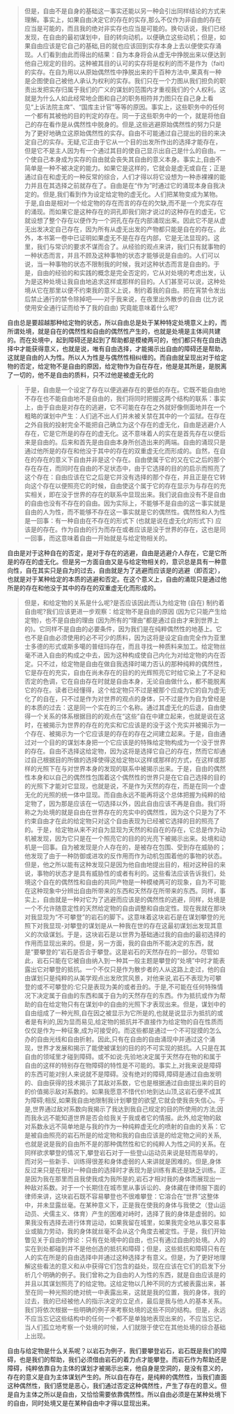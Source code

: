 <blockquote data-pid="yeqvNvWL">但是，自由不是自身的基础这一事实还能以另一种会引出同样结论的方式来理解。事实上，如果自由决定它的存在的实存,那么不仅作为非自由的存在应当是可能的，而且我的绝对非实存也应当是可能的。换句话说，我们已经发现，在自由的最初谋划中，目的转向动机，以便确立这些动机；但是，如果自由应该是它自己的基础,目的就也应该回到实存本身上去以便使实存涌现。人们看到由此而得出的结果：自为本身将会从虚无中挣脱出来以便达到他自己规定的目的。这种被其目的认可的实存将是权利的而不是作为（fait) 的实存。在自为用以从原始偶然性中挣脱出来的千百种方法中,果真有一种是企图使自己被他人承认为权利的实存。我们只在一个力图从我们担负的职责出发把实存归属于我们的广义的谋划的范围内才重视我们的个人权利。这就是为什么人如此经常地企图和自己的职务相符并力图只在自己身上看见“上诉法院主席”、“国库主计官”等等的原因。事实上，这些职务中的任何一个都有其被他的目的判定的存在。同一于这些职务中的一个，就是将他自己的存在看作是从偶然性中脱身的。但是,这些逃避原始偶然性的努力只是为了更好地确立这原始偶然性的实存。自由不可能通过自己提出的目的来决定自己的实存。无疑,它正由于它从一个目的出发所作出的选择才能存在，但是它不是主人因为有一个通过其目的使自己显示出自己是什么的自由。一个使自己本身成为实存的自由就会丧失其自由的意义本身。事实上,自由不简单是一种不被决定的能力。如果它是这样的，它就会是虚无或自在；正是通过自在和虚无的一种反常的综合，人们才得以将它设想为一种赤裸裸的能力并且在其选择之前就存在了。自由是在“作为”时通过它的涌现本身自我决定的。但是,我们看到作为设定给定物的虚无化。人们把某物变成为某物。于是,自由是相对一个给定物的存在而言的存在的欠缺,而不是一个充实存在的涌现。而如果它是这种存在的洞孔即我们刚才说过的这种存在的虚无，它就设想了整个存在以便作为一个洞孔在存在内部涌现出来。因此它不是从虚无出发决定自己存在，因为所有从虚无出发的产物都只能是自在的存在。此外，本书第一卷中已证明如果虚无不是在存在内部，它是无法显现的。这里，我们与常识的要求不谋而合了。从经验的观点来讲，我们只有就事物的一种状态而言，并且不顾及这种事物的状态才能够说是自由的。人们可以说，当一种事物的状态不限制我的时候，我对这种状态而言是自由的。于是，自由的经验的和实践的概念是完全否定的，它从对处境的考虑出发，认为是这种处境让我自由地追求这样或那样的目的。人们甚至可以说，这种处境从它在那里以便不约束我的意义上说，制约着我的自由。把在宵禁令发出后禁止通行的禁令除掉吧——对于我来说，在夜里出外散步的自由 (比方说使用安全通行证而给予了我的自由) 究竟能意味着什么呢?</blockquote><p data-pid="pH942wog">自由总是要超越那种给定物的状态，所以自由总是处于某种特定处境意义上的，而所谓处境，就是自在的偶然性和自由的偶然性产生的，也就是处境是主体间共建的。而在处境中，起到障碍还是起到了帮助都是模棱两可的，他们都只有在自由选择中才能获得意义，也就是说，唯有自由选择，才能揭示出自由的障碍还是帮助，这就是自由的人为性。所以人为性是与偶然性相纠缠的。而自由就呈现出对于给定物的否定，给定物不是自由的原因，给定物作为自在存在，他是是其所是，是脱离了一切的，他不是自由的质料，只不过他是被虚无化的</p><blockquote data-pid="v-dSo0t8">于是，自由是一个设定了存在以便逃避存在的更低的存在。它既不能自由地不存在也不能自由地不是自由的，我们将同时把握这两个结构的联系：事实上，由于自由是对存在的逃避，它不可能在存在之外就好像侧面地并在一个粗略的谋划中产生：人们逃不出人们并未被关禁在其中的一个监狱。在存在之外自我的投射完全不能把自己确立为这个存在的虚无化，自由是逃避介人存在，它是它所是的存在的虚无化。这不意味着人的实在是首先存在以便后来是自由的。后来和首先是由自由本身所创造出来的两端。自由的涌现只是通过他所是的存在和他没于其中的存在的双重虚无化而形成的。自然，在自在的存在的意义下自由并非是这个存在。自由使属于它的又在它之后的那个存在存在，而同时在自由的不足状态中，由于它选择的目的的启示而照亮了这个存在：自由应该在它之后是它并没有选择的那个存在，并且正是在它转向这个存在以便照亮它的时候，自由使这个属于它的存在显示为与存在的充实相关，即在没于世界的存在的联系中显现出来。我们说自由没有不是自由的自由也没有不存在的自由。因为实际上，不能够不是自由的这一事实就是自由的人为性，而不能够不存在这一事实就是它的偶然性。偶然性和人为性是一回事：有一种自由在不存在的形式下 (也就是说在虚无化的形式下) 应该是的存在。作为自由的行为而存在或者应该是没于世界的存在，这也是同一回事，而这意味着自由一开始就是与给定物相关的。</blockquote><p data-pid="f-Y6_1ve">自由是对于这种自在的否定，是对于存在的逃避，自由是逃避介人存在，它是它所是的存在的虚无化。但是另一方面自由又是与给定物相关的，意识总是具有一种意向性，自在其实只是自为的过去，自由就是为了逃避而应该是的逃避（即否定），也就是对于某种给定的本质的逃避和否定。在这个意义上，自由的涌现只是通过他所是的存在和他没于其中的存在的双重虚无化而形成的。</p><blockquote data-pid="zIFM4JUh">但是，和给定物的关系是什么呢?是否应该因此而认为给定物 (自在) 制约着自由呢?我们应该更进一步观察：给定物不是自由的原因 (因为它只能产生给定物)，也不是自由的理由 (因为所有的“理由”都是通过自由才来到世界上的)。它同样不是自由的必要条件，因为我们是在纯粹偶然性的地基上。它也不是自由必须使用的必不可少的质料，因为这将是设定自由完全作为亚里士多德的形式或斯多噶的普纽玛存在，而且寻找一种质料来加工。给定物丝毫不进入自由的构成之中去，因为这种构成使自己内化为对给定物的内在否定。只不过，给定物是自由在做自我选择时竭力否认的那种纯粹的偶然性，它是存在的充实，自由在尚未存在的目的的光辉照亮它时给它染上了不足和否定的色调，它在自由存在时就是自由本身，无论自由做什么，都不能脱离它的存在。读者已经懂得，这个给定物只不过是被那个应成为它的自为虚无化了的自在，只不过是作为对世界的观点的身体，只不过是作为自为曾经是的本质的过去：这是同一个实在的三个名称。通过其虚无化的后退，自由使得一个关系的体系根据目的的观点在“这些”自在中建立起来，也就是说在这时，在被揭示为世界的存在的充实和它应该是的没于这个充实并被揭示为一个存在、被揭示为一个它应该是的存在的存在之间建立起来。于是，自由通过对一个目的的谋划本身把一个它应该是的特殊给定物构成为一个没于世界的存在。自由不选择这给定物，因为这将是选择它自己的存在，然而它却通过自己根据目的所做的选择使得这给定物以这样或那样的方式，在这样或那样的光照下在与对世界本身的发现的联系中被揭示出来。于是，自由的偶然性本身和以自己的偶然性包围着这个偶然性的世界只是在它自己选择的目的的光照下才能对它显现，也就是说，不是作为天然的存在，而是在同一个虚无化的光照的统一体中显现。而自由永远不能再将这个总体把握为纯粹的给定物了，因为那是应该在一切选择以外，因此自由应该不再是自由。我们将称之为处境的就是自由在世界存在的充实中的偶然性，因为这个只是为了不约束自由才在此的给定物只对这个自由表现为已经被它选择的目的照亮了的。于是，给定物从来不对自为显现为天然的和自在的存在，它总是作为动机被发现，因为它只是在一个照亮它的目的的光亮下被揭示出来。处境和动机是一回事。自为被发现是介人存在的，是被存在包围、受到存在威胁的；他发现了由于一种防御或进攻的反作用而作为动机包围着他的事物的状态。但是，他之所以能有这种发现只是因为他自由地提出目的，相对这种目的来说，事物的状态才是具有威胁性的或者有利的。这些看法应该告诉我们，处境这个自在的偶然性和自由的共同产物是一种模棱两可的现象，自为不可能在这种现象中分辨出自由所带来的东西和天然存在所带来的东西。同样，事实上，自由就是一种对它为了逃避而应该是的偶然性的逃避，同样，处境是一个不允许随意定性的天然给定物的自由调整和自由定性。现在我就在那块对我显现为“不可攀登”的岩石的脚下。这意味着这块岩石是在谋划攀登的光照下对我显现-对攀登的谋划是从一种我在世的存在这最初谋划出发现其意义的次级谋划。于是，这块岩石是以世界为基础通过我的自由的最初选择的作用而显现出来的。但是，另一方面，我的自由所不能决定的东西，就是“要攀登的”岩石是否合于攀登。这是岩石的天然存在的一部分。尽管如此，岩石只能在它被自由纳入到一种其一般主题是攀登的“处境”中时才能表露出它对攀登的抵抗。一个不仅只是作为散步者的人从这路上走过，他的自由谋划只是纯粹的从美学观点出发欣赏风景，对他来说,岩石不表现为可攀登的或不可攀登的:它只是表现为美的或者丑的。于是,不可能在任何特殊情况下决定属于自由的东西和属于自为的天然存在的东西。作为抵抗或作为帮助的自在给定物只有在谋划中的自由的光照下才表现出来。但是，谋划中的自由组成了一种光照,自在因之被显示为它所是的,也就是说显示为抵抗的或者是有利的,因为显而易见,给定物的抵抗并不直接作为给定物的自在性质而仅仅是作为一种征象,成为可接受的。而这些都是通过一个不可捉摸的怎么办的自由光线和自由折射。因此,只有在自由的自由涌现中并通过这个涌现，世界才发展和揭示了能使被谋划的目的的不可实现的抵抗。人只是在其自由的领域里才碰到障碍。或不如说:先验地决定属于天然存在物的和属于自由的这样的特别存在物障碍的特性是不可能的。事实上,对我来说是障碍的东西可能对别人来说就不是障碍。没有绝对的障碍,障碍是通过自由发明的、自由获得的技术揭示了其敌对系数，它也是根据通过自由提出来的目的的价值揭示敌对系数的。如果我愿意不惜代价地到达山顶,这岩石便不成其为障碍;相反,如果我自由地限制我计划攀登的欲望,它就会使我丧失信心。于是,世界通过敌对系数向我揭示了我达到我自己规定的目的所使用的方法;因而我永远不能知道世界是否会给我关于我或者它的情报。此外,给定物的敌对系数永远不简单地是与我的作为一种纯粹虚无化的喷射的自由的关系：它是被自由照亮的岩石所是的给定物和我的自由应该是的给定物之间的关系,也就是说是我的自由所不是的那种偶然性和它的纯粹人为性之间的关系。在同样欲求攀登的情况下,攀登岩石对于一些登山运动员来说是轻而易举的，而对另一些新手、训练得很差和身体虚弱的人来讲就是困难的。但是,身体反过来只是在相对一种自由的选择时才表现为是训练有素还是缺乏训练。正是因为我在那里而且我使我成为我所是的,岩石才相对我的身体而展现出一种敌对系数。对于一个长期住在城市里从事诉讼的、身体藏在律师服下面的律师来讲，这块岩石既不容易攀登也不很难攀登：它溶合在“世界”这整体中，并未显露丝毫。在某种意义下，正是我在使我的身体与我使之（登山运动员、犬儒主义、体育）产生的困难对峙时，选择了我的身体是虚弱的。如果我没有选择去进行体育运动，如果我留在城里，如果我完全地从事交易事业或脑力劳动，我的身体就丝毫不会从这个角度去被定性。于是，我们开始瞥见关于自由的悖论：只有在处境中的自由，也只有通过自由的处境。人的实在到处都碰到并不是他创造的抵抗和障碍；但是，这些抵抗和障碍只有在人的实在所是的自由选择中并通过这种选择才有意义。但是，为了更好地理解这些看法的意义和从中获得它们包含的益处，现在应该在它们的启发下分析几个明确的例子。我们曾称之为自由的人为性的东西，就是自由应该是的并且以其谋划照亮了的给定物。这给定物以几种不同的方式被表露出来，甚至在同一种光照的绝对统一中表露出来，这就是我的位置，我的身体，我的过去，我的已经被他人的指示决定的立足点，最后是我与他人的基本关系。我们将依次根据一些明确的例子来考察处境的这些不同的结构。但是，永远不应当忘记这些结构中的任何一个都不是单独地表现出来的，不应当忘记，当人们孤立地考察一个处境的时候，人们就限于使它在其他处境的综合基础上出现。</blockquote><p data-pid="9IVvYw_2">自由与给定物是什么关系呢？以岩石为例子，我们要攀登岩石，岩石既是我们的障碍，也是我们的帮助，我们必须借由岩石的着力点才能攀登。而岩石作为帮助还是障碍，纯粹依靠自为主体的谋划才被揭示出来，他自身是空洞的，是没有意义的，存在的意义是自为主体谋划产生的。所以自在存在，是纯粹的偶然性，当我们直面这种偶然性，我们感觉是恶心，我们通过否定这种偶然性，产生了存在的意义。但是自为主体之所以是自由，又恰恰需要依靠偶然性。所以自由必须是在某种处境下的自由，同时处境又是在某种自由中才得以显现出来。</p><p></p>